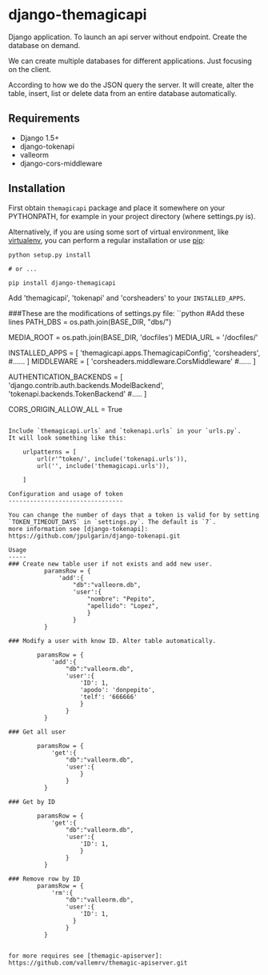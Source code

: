 # django-themagicapi
Django application. To launch an api server without endpoint.
Create the database on demand.

We can create multiple databases for different applications.
Just focusing on the client.

According to how we do the JSON query the server.
It will create, alter the table, insert,
list or delete data from an entire database automatically.

Requirements
------------
* Django 1.5+
* django-tokenapi
* valleorm
* django-cors-middleware

Installation
------------

First obtain `themagicapi` package and place it somewhere on your PYTHONPATH, for example
in your project directory (where settings.py is).

Alternatively, if you are
using some sort of virtual environment, like [virtualenv][], you can perform a
regular installation or use [pip][]:

    python setup.py install

    # or ...

    pip install django-themagicapi

[virtualenv]: http://pypi.python.org/pypi/virtualenv
[pip]: http://pip.openplans.org/

Add 'themagicapi', 'tokenapi' and 'corsheaders' to your `INSTALLED_APPS`.

###These are the modifications of settings.py file:
``python
#Add these lines
PATH_DBS = os.path.join(BASE_DIR, "dbs/")

MEDIA_ROOT = os.path.join(BASE_DIR, 'docfiles')
MEDIA_URL = '/docfiles/'

INSTALLED_APPS = [
    'themagicapi.apps.ThemagicapiConfig',
    'corsheaders',
    #......
]
MIDDLEWARE = [
 'corsheaders.middleware.CorsMiddleware'
 #......
]

AUTHENTICATION_BACKENDS = [
     'django.contrib.auth.backends.ModelBackend',
     'tokenapi.backends.TokenBackend'
     #.....
]

CORS_ORIGIN_ALLOW_ALL = True
```

Include `themagicapi.urls` and `tokenapi.urls` in your `urls.py`.
It will look something like this:

    urlpatterns = [
        url(r'^token/', include('tokenapi.urls')),
        url('', include('themagicapi.urls')),

    ]

Configuration and usage of token
--------------------------------

You can change the number of days that a token is valid for by setting
`TOKEN_TIMEOUT_DAYS` in `settings.py`. The default is `7`.
more information see [django-tokenapi]: https://github.com/jpulgarin/django-tokenapi.git

Usage
-----
### Create new table user if not exists and add new user.
          paramsRow = {
              'add':{
                  "db":"valleorm.db",
                  'user':{
                      "nombre": "Pepito",
                      "apellido": "Lopez",
                      }
                  }
          }

### Modify a user with know ID. Alter table automatically.

        paramsRow = {
            'add':{
                "db":"valleorm.db",
                'user':{
                    'ID': 1,
                    'apodo': 'donpepito',
                    'telf': '666666'
                    }
                }
          }

### Get all user

        paramsRow = {
            'get':{
                "db":"valleorm.db",
                'user':{
                    }
                }
          }

### Get by ID

        paramsRow = {
            'get':{
                "db":"valleorm.db",
                'user':{
                    'ID': 1,
                    }
                }
          }

### Remove row by ID
        paramsRow = {
            'rm':{
                "db":"valleorm.db",
                'user':{
                    'ID': 1,
                  }
                }
          }


for more requires see [themagic-apiserver]: https://github.com/vallemrv/themagic-apiserver.git
